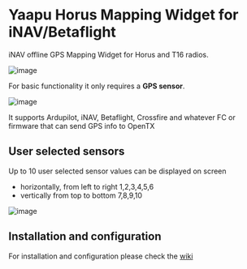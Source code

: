 # Yaapu Horus Mapping Widget for iNAV/Betaflight

iNAV offline GPS Mapping Widget for Horus and T16 radios.

![image](https://user-images.githubusercontent.com/30294218/76712734-946a6500-671b-11ea-9fbc-6c779cf4d0b5.png)

For basic functionality it only requires a **GPS sensor**.

![image](https://user-images.githubusercontent.com/30294218/76808657-b1209e80-67e8-11ea-812e-2f63521623d2.png)

It supports Ardupilot, iNAV, Betaflight, Crossfire and whatever FC or firmware that can send GPS info to OpenTX

## User selected sensors

Up to 10 user selected sensor values can be displayed on screen
- horizontally, from left to right 1,2,3,4,5,6
- vertically from top to bottom 7,8,9,10

![image](https://user-images.githubusercontent.com/30294218/76799958-e15d4280-67d2-11ea-801e-ef70287a568a.png)

## Installation and configuration

For installation and configuration please check the [wiki](https://github.com/yaapu/HorusMappingWidget/wiki)

